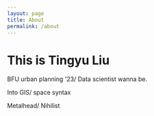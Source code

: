 ```yaml
---
layout: page
title: About
permalink: /about
---
```


# This is Tingyu Liu

BFU urban planning '23/ Data scientist wanna be.

Into GIS/ space syntax

Metalhead/ Nihilist



